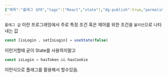 ```yaml
---
{"제목":"플래그 상태","tags":["React","state"],"dg-publish":true,"permalink":"/공부/React/플래그 상태/","dgPassFrontmatter":true,"updated":"2025-04-11T22:07:52.829+09:00"}
---
```



`플래그 값` 이란 프로그래밍에서 주로 특정 조건 혹은 제어를 위한 조건을 `불리언`으로 나타내는 값

```jsx
const [isLogin , setIsLogin] = useState(false) 
```

이런거할때 굳이 State를 사용하지말고

```jsx
const isLogin = hasToken && hasCookie
```

이런식으로 플래그를 활용해서 할수있음.

